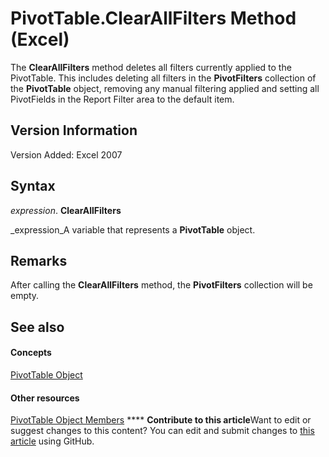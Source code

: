
# PivotTable.ClearAllFilters Method (Excel)

The  **ClearAllFilters** method deletes all filters currently applied to the PivotTable. This includes deleting all filters in the **PivotFilters** collection of the **PivotTable** object, removing any manual filtering applied and setting all PivotFields in the Report Filter area to the default item.


## Version Information

Version Added: Excel 2007 


## Syntax

 _expression_. **ClearAllFilters**

 _expression_A variable that represents a  **PivotTable** object.


## Remarks

After calling the  **ClearAllFilters** method, the **PivotFilters** collection will be empty.


## See also


#### Concepts


 [PivotTable Object](a9c1d4a0-78a9-f9a6-6daf-91cb63e45842.md)
#### Other resources


 [PivotTable Object Members](8e8d1692-cf32-63c6-a1f6-54ddcc2a4964.md)
****   **Contribute to this article**Want to edit or suggest changes to this content? You can edit and submit changes to  [this article](https://github.com/jhershey00/VBA_Excel_Test/OpenXMLCon/articles/e12fba36-f699-9800-99bc-d29b58b26043.md) using GitHub.

